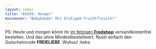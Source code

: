 ```yaml
---
layout: comic
title: "#2689: Hunger"
mouseover: "Babybäume! Mit blutigem Fruchtfleisch!"
---
```


PS:
Heute und morgen könnt ihr <a href="http://fred-o-mat.spreadshirt.net" title="Fredshop">im fetzigen <strong>Fredshop</strong></a> versandkostenfrei bestellen.
Und das ohne Mindestbestellwert.
Nutzt einfach den Gutscheincode <strong>FREIELIEBE</strong>.
Wuhuu!
:keks:
